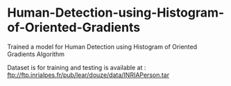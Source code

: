 # Human-Detection-using-Histogram-of-Oriented-Gradients
Trained a model for Human Detection using Histogram of Oriented Gradients Algorithm

Dataset is for training and testing is available at : ftp://ftp.inrialpes.fr/pub/lear/douze/data/INRIAPerson.tar
